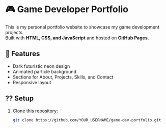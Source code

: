 # 🎮 Game Developer Portfolio

This is my personal portfolio website to showcase my game development projects.  
Built with **HTML, CSS, and JavaScript** and hosted on **GitHub Pages**.

## 🚀 Features
- Dark futuristic neon design
- Animated particle background
- Sections for About, Projects, Skills, and Contact
- Responsive layout

##  ⁇  Setup
1. Clone this repository:
   ```bash
   git clone https://github.com/YOUR_USERNAME/game-dev-portfolio.git
